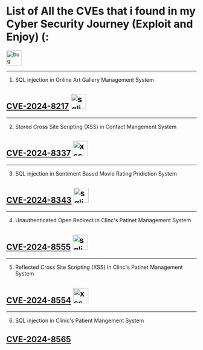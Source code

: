 # List of All the CVEs that i found in my Cyber Security Journey (Exploit and Enjoy) (:
<img src="https://www.svgrepo.com/show/529420/bug.svg" alt="bug" width="40" height="40">

--- 

1. SQL injection in Online Art Gallery Management System
## [CVE-2024-8217](https://github.com/gurudattch/CVEs/blob/main/Sourcecodester-Online-Art-Gallary-Management-System-onlinadvisory-sqli.md) <img src="https://www.svgrepo.com/show/489859/syringe.svg" alt="sqli" width="40" height="40">


---

2. Stored Cross Site Scripting (XSS) in Contact Mangement System
## [CVE-2024-8337](https://github.com/gurudattch/CVEs/blob/main/SourceCodester-Contact-managemet-system-Stored-XSS.md)   <img src="https://www.svgrepo.com/show/250468/script.svg" alt="xss" width="40" height="40">

---

3. SQL injection in Sentiment Based Movie Rating Pridiction System
## [CVE-2024-8343](https://github.com/gurudattch/CVEs/blob/main/Sourcecodester-SQLi-Sentiment-Based-Moive-Rating.md) <img src="https://www.svgrepo.com/show/489859/syringe.svg" alt="sqli" width="40" height="40">

---

4. Unauthenticated Open Redirect in Clinc's Patinet Management System
## [CVE-2024-8555](https://github.com/gurudattch/CVEs/blob/main/Sourcecodester-Clinic's-Patient-Management-System-Open-Redirect.md) <img src="https://www.svgrepo.com/show/452341/redirect-to-url.svg" alt="sqli" width="40" height="40">

---

5. Reflected Cross Site Scripting (XSS) in Clinc's Patinet Management System
## [CVE-2024-8554](https://github.com/gurudattch/CVEs/blob/main/Sourcecodester-Clinic's-Patient-Management-System-Reflected-XSS.md)  <img src="https://www.svgrepo.com/show/250468/script.svg" alt="xss" width="40" height="40">

---

6. SQL injection in Clinic's Patient Mangement System
## [CVE-2024-8565](https://github.com/gurudattch/CVEs/blob/main/Sourcecodester-Clinic's-Patient-Management-System-SQLi.md)
